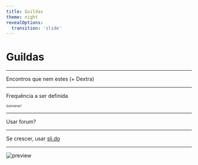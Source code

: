 ```yaml
---
title: Guildas
theme: night
revealOptions:
  transition: 'slide'
---
```


# Guildas

----

Encontros que nem estes (+ Dextra)

----

Frequência a ser definida

<small><small><small>Quinzenal?</small></small></small><!-- .element: class="fragment" data-fragment-index="1" -->

----

Usar forum?

----

Se crescer, usar [sli.do](https://www.sli.do/)

----

![preview](https://miro.medium.com/max/11916/1*jjnf9Z3dU9flTcwHE9IWWw.jpeg)
